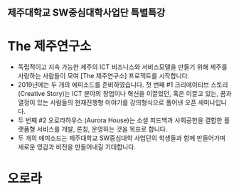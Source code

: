 ## 제주대학교 SW중심대학사업단 특별특강

# The 제주연구소 

* 독립적이고 지속 가능한 제주의 ICT 비즈니스와 서비스모델을 만들기 위해 제주를 사랑하는 사람들이 모여 [The 제주연구소] 프로젝트를 시작합니다. 
* 2019년에는 두 개의 에피소드를 준비하였습니다. 첫 번째 #1 크리에이티브 스토리(Creative Story)는 ICT 분야의 창업이나 혁신을 이끌었던, 혹은 이끌고 있는, 꿈과 열정이 있는 사람들의 현재진행형 이야기를 강의형식으로 풀어낸 오픈 세미나입니다.
* 두 번째 #2 오로라하우스 (Aurora House)는 소셜 피드백과 사회공헌을 결합한 플랫폼형 서비스를 개발, 론칭, 운영하는 것을 목표로 합니다. 
* 두 개의 에피소드는 제주대학교 SW중심대학 사업단의 학생들과 함께 만들어가며 새로운 영감과 비전을 만들어내길 기대합니다.

# 오로라 
